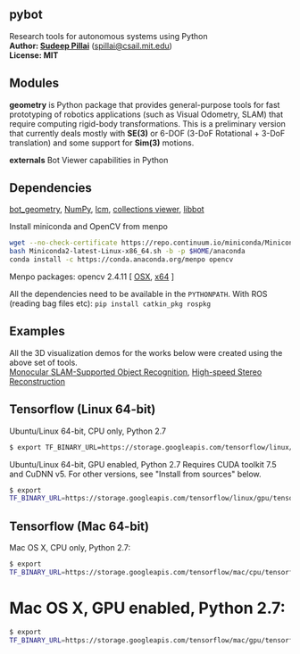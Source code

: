 pybot
---

Research tools for autonomous systems using Python<br>
**Author: [Sudeep Pillai](http://people.csail.mit.edu/spillai)** ([spillai@csail.mit.edu](mailto:spillai@csail.mit.edu))<br>
**License: MIT**<br>

Modules
---
**geometry** is Python package that provides general-purpose tools for fast
prototyping of robotics applications (such as Visual Odometry, SLAM) that
require computing rigid-body transformations. This is a preliminary version that
currently deals mostly with **SE(3)** or 6-DOF (3-DoF Rotational + 3-DoF
translation) and some support for **Sim(3)** motions.

**externals** Bot Viewer capabilities in Python<br>

Dependencies
---
[bot_geometry](https://github.com/spillai/pybot_geometry), [NumPy](https://github.com/numpy/numpy), [lcm](https://github.com/lcm-proj/lcm), [collections viewer](https://github.mit.edu/mrg/visualization-pod), [libbot](https://github.com/RobotLocomotion/libbot)

Install miniconda and OpenCV from menpo
```sh
wget --no-check-certificate https://repo.continuum.io/miniconda/Miniconda2-latest-Linux-x86_64.sh
bash Miniconda2-latest-Linux-x86_64.sh -b -p $HOME/anaconda
conda install -c https://conda.anaconda.org/menpo opencv
```
Menpo packages: opencv 2.4.11
[ [OSX](https://anaconda.org/menpo/opencv/2.4.11/download/osx-64/opencv-2.4.11-py27_1.tar.bz2),  [x64](https://anaconda.org/menpo/opencv/2.4.11/download/linux-64/opencv-2.4.11-nppy27_0.tar.bz2) ]


All the dependencies need to be available in the `PYTHONPATH`. 
With ROS (reading bag files etc): `pip install catkin_pkg rospkg`

Examples
---
All the 3D visualization demos for the works below were created using the above set of tools. <br>
[Monocular SLAM-Supported Object Recognition](https://www.youtube.com/watch?v=m6sStUk3UVk), 
[High-speed Stereo Reconstruction](http://people.csail.mit.edu/spillai/projects/fast-stereo-reconstruction/pillai_fast_stereo16.mp4)


Tensorflow (Linux 64-bit)
---

Ubuntu/Linux 64-bit, CPU only, Python 2.7
```sh
$ export TF_BINARY_URL=https://storage.googleapis.com/tensorflow/linux/cpu/tensorflow-0.10.0-cp27-none-linux_x86_64.whl
```

Ubuntu/Linux 64-bit, GPU enabled, Python 2.7
Requires CUDA toolkit 7.5 and CuDNN v5. For other versions, see
"Install from sources" below.
```sh
$ export
TF_BINARY_URL=https://storage.googleapis.com/tensorflow/linux/gpu/tensorflow-0.10.0-cp27-none-linux_x86_64.whl
```

Tensorflow (Mac 64-bit)
---

Mac OS X, CPU only, Python 2.7:
```sh
$ export
TF_BINARY_URL=https://storage.googleapis.com/tensorflow/mac/cpu/tensorflow-0.10.0-py2-none-any.whl
```

# Mac OS X, GPU enabled, Python 2.7:
```sh
$ export
TF_BINARY_URL=https://storage.googleapis.com/tensorflow/mac/gpu/tensorflow-0.10.0-py2-none-any.whl
```
